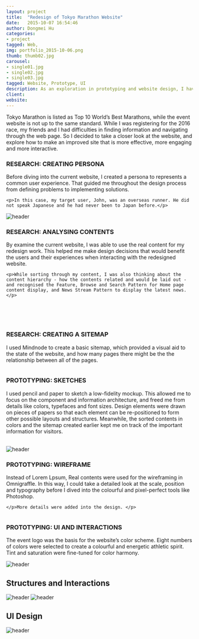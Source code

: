 ```yaml
---
layout: project
title:  "Redesign of Tokyo Marathon Website"
date:   2015-10-07 16:54:46
author: Dongmei Hu
categories:
- project
tagged: Web,
img: portfolio_2015-10-06.png
thumb: thumb02.jpg
carousel:
- single01.jpg
- single02.jpg
- single03.jpg
tagged: Website, Prototype, UI
description: As an exploration in prototyping and website design, I have been working on the redesign of the website for Tokyo Marathon. Thoroughly challenging thinking through the wireframing and prototyping but ultimately rewarding.
client: 
website: 
---
```


Tokyo Marathon is listed as Top 10 World’s Best Marathons, while the event website is not up to the same standard. While I was registering for the 2016 race, my friends and I had difficulties in finding information and navigating through the web page. So I decided to take a closer look at the website, and explore how to make an improved site that is more effective, more engaging and more interactive.

<div class = "heading-block">
	<h3> RESEARCH: CREATING PERSONA </h3>
</div>

<div class="topmargin-sm bottommargin">
	<p>Before diving into the current website, I created a persona to represents a common user experience. That guided me throughout the design process from defining problems to implementing solutions. </p>

	<p>In this case, my target user, John, was an overseas runner. He did not speak Japanese and he had never been to Japan before.</p>
</div>

<img class="center-img topmargin bottommargin-lg" src="{{ site.baseurl }}/assets/img/project/2015-10-07/persona.jpg" alt="header" title="Persona">



<div class = "heading-block">
	<h3> RESEARCH: ANALYSING CONTENTS </h3>
</div>

<div class="topmargin-sm bottommargin">
	<p>By examine the current website, I was able to use the real content for my redesign work. This helped me make design decisions that would benefit the users and their experiences when interacting with the redesigned website.  </p>

	<p>While sorting through my content, I was also thinking about the content hierarchy - how the contents related and would be laid out - and recognised the Feature, Browse and Search Pattern for Home page content display, and News Stream Pattern to display the latest news. </p>
</div>

<div class="img_row">
		<img class="col-xs-12 col-sm-6 col-md-4" src="{{ site.baseurl }}/assets/img/project/2015-10-07/Step1.jpg" alt="" title="Listed All Contents"/>
		<img class="col-xs-12 col-sm-6 col-md-4" src="{{ site.baseurl }}/assets/img/project/2015-10-07/Step2.jpg" alt="" title="Listed All Contents"/>
		<img class="col-xs-12 col-sm-6 col-md-4" src="{{ site.baseurl }}/assets/img/project/2015-10-07/Step3.jpg" alt="" title="Listed All Contents"/>
</div>


<div class="row bottommargin">
	<div class="img_row">
		<img class="col-xs-12 col-sm-6 col-md-4" src="{{ site.baseurl }}/assets/img/project/2015-10-07/Sorting1.jpg" alt="" title="Listed All Contents"/>
		<img class="col-xs-12 col-sm-6 col-md-4" src="{{ site.baseurl }}/assets/img/project/2015-10-07/Sorting2.jpg" alt="" title="Listed All Contents"/>
		<img class="col-xs-12 col-sm-6 col-md-4" src="{{ site.baseurl }}/assets/img/project/2015-10-07/Sorting3.jpg" alt="" title="Listed All Contents"/>
	</div>
</div>
<br/>



<div class = "heading-block">
	<h3> RESEARCH: CREATING A SITEMAP  </h3>
</div>

<div class="topmargin-sm bottommargin">
	<p> I used Mindnode to create a basic sitemap, which provided a visual aid to the state of the website, and how many pages there might be the the relationship between all of the pages. </p>
</div>

<div class="img_row">
	<img class="col three" src="{{ site.baseurl }}/assets/img/project/2015-10-07/Sitemaps.jpg" alt="" title="Persona"/>
</div>


<div class = "heading-block">
	<h3> PROTOTYPING: SKETCHES  </h3>
</div>

<div class="topmargin-sm bottommargin">
	<p> I used pencil and paper to sketch a low-fidelity mockup. This allowed me to focus on the component and information architecture, and freed me from details like colors, typefaces and font sizes. Design elements were drawn on pieces of papers so that each element can be re-positioned to form other possible layouts and structures. Meanwhile, the sorted contents in colors and the sitemap created earlier kept me on track of the important information for visitors. </p>
</div>


<div class="row bottommargin">
	<div class="img_row">
		<img class="col-md-6 col-sm-4 col-xs-12" src="{{ site.baseurl }}/assets/img/project/2015-10-07/Layout0.jpg" alt="" title="Listed All Contents"/>
		<img class="col-md-3 col-sm-2 col-xs-12" src="{{ site.baseurl }}/assets/img/project/2015-10-07/Layout3.jpg" alt="" title="Listed All Contents"/>
		<img class="col-md-3 col-sm-2 col-xs-12" src="{{ site.baseurl }}/assets/img/project/2015-10-07/Layout5.jpg" alt="" title="Listed All Contents"/>
	</div>
</div>


<img class="center-img topmargin bottommargin-lg" src="{{ site.baseurl }}/assets/img/project/2015-10-07/Sketch-illustration2.jpg" alt="header" title="Sketches">


<div class = "heading-block">
	<h3> PROTOTYPING: WIREFRAME  </h3>
</div>

<div class="topmargin-sm bottommargin">
	<p> Instead of Lorem Lpsum, Real contents were used for the wireframing in Omnigraffle. In this way, I could take a detailed look at the scale, position and typography before I dived into the colourful and pixel-perfect tools like Photoshop.</p>

	</p>More details were added into the design. </p>
</div>


<div class="img_row">
	<img class="col three" src="{{ site.baseurl }}/assets/img/project/2015-10-07/Wireframing-illustration.jpg" alt="" title="Persona"/>
</div>



<div class = "heading-block">
	<h3> PROTOTYPING: UI AND INTERACTIONS </h3>
</div>

<div class="topmargin-sm bottommargin">
	<p>The event logo was the basis for the website’s color scheme. Eight numbers of colors were selected to create a colourful and energetic athletic spirit. Tint and saturation were fine-tuned for color harmony.</p>
</div>

<img class="center-img topmargin bottommargin-lg" src="{{ site.baseurl }}/assets/img/project/2015-10-07/Color-scheme.jpg" alt="header" title="Color Scheme">


<h2> Structures and Interactions </h2>
<img class="center-img topmargin bottommargin-lg" src="{{ site.baseurl }}/assets/img/project/2015-10-07/Navigation.jpg" alt="header" title="Navigation">
<img class="center-img topmargin bottommargin-lg" src="{{ site.baseurl }}/assets/img/project/2015-10-07/Dimmed-Block.jpg" alt="header" title="Dimmed block for interaction">



<h2> UI Design </h2>
<img class="center-img topmargin bottommargin-lg" src="{{ site.baseurl }}/assets/img/project/2015-10-07/UI-Design.jpg" alt="header" title="UI Design">

